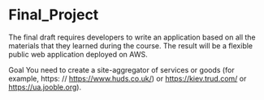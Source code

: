 # Final_Project

The final draft requires developers to write an application based on all the materials that they learned during the course. The result will be a flexible public web application deployed on AWS.

Goal
You need to create a site-aggregator of services or goods (for example, https: // https://www.huds.co.uk/) or https://kiev.trud.com/
or https://ua.jooble.org).
